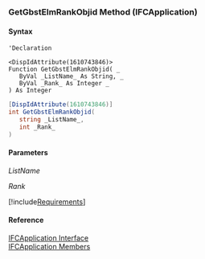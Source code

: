 ﻿### GetGbstElmRankObjid Method (IFCApplication)

#### Syntax

```vbnet
'Declaration

<DispIdAttribute(1610743846)>
Function GetGbstElmRankObjid( _
   ByVal _ListName_ As String, _
   ByVal _Rank_ As Integer _
) As Integer
```

```csharp
[DispIdAttribute(1610743846)]
int GetGbstElmRankObjid( 
   string _ListName_,
   int _Rank_
)
```

#### Parameters

_ListName_

_Rank_

[!include[Requirements](../partials/requirements.md)]

#### Reference

[IFCApplication Interface](FChoice.Foundation.Clarify.Compatibility~FChoice.Foundation.Clarify.Compatibility.IFCApplication.md)  
[IFCApplication Members](FChoice.Foundation.Clarify.Compatibility~FChoice.Foundation.Clarify.Compatibility.IFCApplication_members.md)